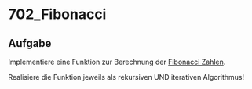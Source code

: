 # 702_Fibonacci

## Aufgabe
Implementiere eine Funktion zur Berechnung der [Fibonacci Zahlen](https://de.wikipedia.org/wiki/Fibonacci-Folge).

Realisiere die Funktion jeweils als rekursiven UND iterativen Algorithmus!
